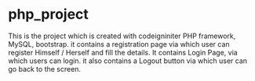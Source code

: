 # php_project
This is the project which is created with codeigniniter PHP framework, MySQL, bootstrap.
it contains a registration page via which user can register Himself / Herself and fill the details.
It contains Login Page, via which users can login.
it also contains a Logout button via which user can go back to the screen.



